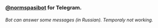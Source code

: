 ### [@normspasibot](https://grisme.com/all/normspasibot/) for Telegram. 

###### Bot can answer some messages (in Russian). Temporaly not working.

